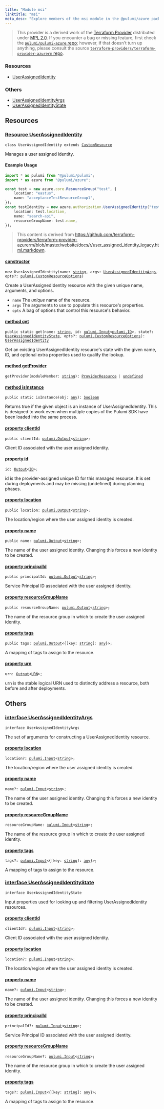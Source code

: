 ```yaml
---
title: "Module msi"
linktitle: "msi"
meta_desc: "Explore members of the msi module in the @pulumi/azure package."
---
```


<!-- WARNING: this page was generated by a tool. Do not edit it by hand. -->
<!-- To change it, please see https://github.com/pulumi/docs/tree/master/tools/tscdocgen. -->


> This provider is a derived work of the [Terraform Provider](https://github.com/terraform-providers/terraform-provider-azurerm)
> distributed under [MPL 2.0](https://www.mozilla.org/en-US/MPL/2.0/). If you encounter a bug or missing feature,
> first check the [`pulumi/pulumi-azure` repo](https://github.com/pulumi/pulumi-azure/issues); however, if that doesn't turn up anything,
> please consult the source [`terraform-providers/terraform-provider-azurerm` repo](https://github.com/terraform-providers/terraform-provider-azurerm/issues).





<h3>Resources</h3>
<ul class="api">
    <li><a href="#UserAssignedIdentity"><span class="symbol resource"></span>UserAssignedIdentity</a></li>
</ul>


<h3>Others</h3>
<ul class="api">
    <li><a href="#UserAssignedIdentityArgs"><span class="symbol api"></span>UserAssignedIdentityArgs</a></li>
    <li><a href="#UserAssignedIdentityState"><span class="symbol api"></span>UserAssignedIdentityState</a></li>
</ul>


<h2 id="resources">Resources</h2>
<h3 class="pdoc-module-header" id="UserAssignedIdentity" data-link-title="UserAssignedIdentity">
    <a href="https://github.com/pulumi/pulumi-azure/blob/780519586a137ef6221cfbc89345513e8159cfa2/sdk/nodejs/msi/userAssignedIdentity.ts#L29">
        Resource <strong>UserAssignedIdentity</strong>
    </a>
</h3>

<pre class="highlight"><code><span class='kr'>class</span> <span class='nx'>UserAssignedIdentity</span> <span class='kr'>extends</span> <a href='/docs/reference/pkg/nodejs/pulumi/pulumi/#CustomResource'>CustomResource</a></code></pre>

Manages a user assigned identity.

#### Example Usage

```typescript
import * as pulumi from "@pulumi/pulumi";
import * as azure from "@pulumi/azure";

const test = new azure.core.ResourceGroup("test", {
    location: "eastus",
    name: "acceptanceTestResourceGroup1",
});
const testIdentity = new azure.authorization.UserAssignedIdentity("testIdentity", {
    location: test.location,
    name: "search-api",
    resourceGroupName: test.name,
});
```

> This content is derived from https://github.com/terraform-providers/terraform-provider-azurerm/blob/master/website/docs/r/user_assigned_identity_legacy.html.markdown.

<h4 class="pdoc-member-header" id="UserAssignedIdentity-constructor">
<a class="pdoc-child-name" href="https://github.com/pulumi/pulumi-azure/blob/780519586a137ef6221cfbc89345513e8159cfa2/sdk/nodejs/msi/userAssignedIdentity.ts#L82"> <b>constructor</b></a>
</h4>


<pre class="highlight"><code><span class='kd'></span><span class='kd'>new</span> UserAssignedIdentity(name: <span class='kd'><a href='https://developer.mozilla.org/en-US/docs/Web/JavaScript/Reference/Global_Objects/String'>string</a></span>, args: <a href='#UserAssignedIdentityArgs'>UserAssignedIdentityArgs</a>, opts?: <a href='/docs/reference/pkg/nodejs/pulumi/pulumi/#CustomResourceOptions'>pulumi.CustomResourceOptions</a>)</code></pre>


Create a UserAssignedIdentity resource with the given unique name, arguments, and options.

* `name` The _unique_ name of the resource.
* `args` The arguments to use to populate this resource&#39;s properties.
* `opts` A bag of options that control this resource&#39;s behavior.

<h4 class="pdoc-member-header" id="UserAssignedIdentity-get">
<a class="pdoc-child-name" href="https://github.com/pulumi/pulumi-azure/blob/780519586a137ef6221cfbc89345513e8159cfa2/sdk/nodejs/msi/userAssignedIdentity.ts#L38">method <b>get</b></a>
</h4>


<pre class="highlight"><code><span class='kd'>public static </span>get(name: <span class='kd'><a href='https://developer.mozilla.org/en-US/docs/Web/JavaScript/Reference/Global_Objects/String'>string</a></span>, id: <a href='/docs/reference/pkg/nodejs/pulumi/pulumi/#Input'>pulumi.Input</a>&lt;<a href='/docs/reference/pkg/nodejs/pulumi/pulumi/#ID'>pulumi.ID</a>&gt;, state?: <a href='#UserAssignedIdentityState'>UserAssignedIdentityState</a>, opts?: <a href='/docs/reference/pkg/nodejs/pulumi/pulumi/#CustomResourceOptions'>pulumi.CustomResourceOptions</a>): <a href='#UserAssignedIdentity'>UserAssignedIdentity</a></code></pre>


Get an existing UserAssignedIdentity resource's state with the given name, ID, and optional extra
properties used to qualify the lookup.

<h4 class="pdoc-member-header" id="UserAssignedIdentity-getProvider">
<a class="pdoc-child-name" href="https://github.com/pulumi/pulumi-azure/blob/780519586a137ef6221cfbc89345513e8159cfa2/sdk/nodejs/msi/userAssignedIdentity.ts#L29">method <b>getProvider</b></a>
</h4>


<pre class="highlight"><code><span class='kd'></span>getProvider(moduleMember: <span class='kd'><a href='https://developer.mozilla.org/en-US/docs/Web/JavaScript/Reference/Global_Objects/String'>string</a></span>): <a href='/docs/reference/pkg/nodejs/pulumi/pulumi/#ProviderResource'>ProviderResource</a> | <span class='kd'><a href='https://developer.mozilla.org/en-US/docs/Web/JavaScript/Reference/Global_Objects/undefined'>undefined</a></span></code></pre>

<h4 class="pdoc-member-header" id="UserAssignedIdentity-isInstance">
<a class="pdoc-child-name" href="https://github.com/pulumi/pulumi-azure/blob/780519586a137ef6221cfbc89345513e8159cfa2/sdk/nodejs/msi/userAssignedIdentity.ts#L49">method <b>isInstance</b></a>
</h4>


<pre class="highlight"><code><span class='kd'>public static </span>isInstance(obj: <span class='kd'><a href='https://www.typescriptlang.org/docs/handbook/basic-types.html#any'>any</a></span>): <span class='kd'><a href='https://developer.mozilla.org/en-US/docs/Web/JavaScript/Reference/Global_Objects/Boolean'>boolean</a></span></code></pre>


Returns true if the given object is an instance of UserAssignedIdentity.  This is designed to work even
when multiple copies of the Pulumi SDK have been loaded into the same process.

<h4 class="pdoc-member-header" id="UserAssignedIdentity-clientId">
<a class="pdoc-child-name" href="https://github.com/pulumi/pulumi-azure/blob/780519586a137ef6221cfbc89345513e8159cfa2/sdk/nodejs/msi/userAssignedIdentity.ts#L59">property <b>clientId</b></a>
</h4>

<pre class="highlight"><code><span class='kd'>public </span>clientId: <a href='/docs/reference/pkg/nodejs/pulumi/pulumi/#Output'>pulumi.Output</a>&lt;<span class='kd'><a href='https://developer.mozilla.org/en-US/docs/Web/JavaScript/Reference/Global_Objects/String'>string</a></span>&gt;;</code></pre>

Client ID associated with the user assigned identity.

<h4 class="pdoc-member-header" id="UserAssignedIdentity-id">
<a class="pdoc-child-name" href="https://github.com/pulumi/pulumi-azure/blob/780519586a137ef6221cfbc89345513e8159cfa2/sdk/nodejs/msi/userAssignedIdentity.ts#L29">property <b>id</b></a>
</h4>

<pre class="highlight"><code><span class='kd'></span>id: <a href='/docs/reference/pkg/nodejs/pulumi/pulumi/#Output'>Output</a>&lt;<a href='/docs/reference/pkg/nodejs/pulumi/pulumi/#ID'>ID</a>&gt;;</code></pre>

id is the provider-assigned unique ID for this managed resource.  It is set during
deployments and may be missing (undefined) during planning phases.

<h4 class="pdoc-member-header" id="UserAssignedIdentity-location">
<a class="pdoc-child-name" href="https://github.com/pulumi/pulumi-azure/blob/780519586a137ef6221cfbc89345513e8159cfa2/sdk/nodejs/msi/userAssignedIdentity.ts#L64">property <b>location</b></a>
</h4>

<pre class="highlight"><code><span class='kd'>public </span>location: <a href='/docs/reference/pkg/nodejs/pulumi/pulumi/#Output'>pulumi.Output</a>&lt;<span class='kd'><a href='https://developer.mozilla.org/en-US/docs/Web/JavaScript/Reference/Global_Objects/String'>string</a></span>&gt;;</code></pre>

The location/region where the user assigned identity is
created.

<h4 class="pdoc-member-header" id="UserAssignedIdentity-name">
<a class="pdoc-child-name" href="https://github.com/pulumi/pulumi-azure/blob/780519586a137ef6221cfbc89345513e8159cfa2/sdk/nodejs/msi/userAssignedIdentity.ts#L69">property <b>name</b></a>
</h4>

<pre class="highlight"><code><span class='kd'>public </span>name: <a href='/docs/reference/pkg/nodejs/pulumi/pulumi/#Output'>pulumi.Output</a>&lt;<span class='kd'><a href='https://developer.mozilla.org/en-US/docs/Web/JavaScript/Reference/Global_Objects/String'>string</a></span>&gt;;</code></pre>

The name of the user assigned identity. Changing this forces a
new identity to be created.

<h4 class="pdoc-member-header" id="UserAssignedIdentity-principalId">
<a class="pdoc-child-name" href="https://github.com/pulumi/pulumi-azure/blob/780519586a137ef6221cfbc89345513e8159cfa2/sdk/nodejs/msi/userAssignedIdentity.ts#L73">property <b>principalId</b></a>
</h4>

<pre class="highlight"><code><span class='kd'>public </span>principalId: <a href='/docs/reference/pkg/nodejs/pulumi/pulumi/#Output'>pulumi.Output</a>&lt;<span class='kd'><a href='https://developer.mozilla.org/en-US/docs/Web/JavaScript/Reference/Global_Objects/String'>string</a></span>&gt;;</code></pre>

Service Principal ID associated with the user assigned identity.

<h4 class="pdoc-member-header" id="UserAssignedIdentity-resourceGroupName">
<a class="pdoc-child-name" href="https://github.com/pulumi/pulumi-azure/blob/780519586a137ef6221cfbc89345513e8159cfa2/sdk/nodejs/msi/userAssignedIdentity.ts#L78">property <b>resourceGroupName</b></a>
</h4>

<pre class="highlight"><code><span class='kd'>public </span>resourceGroupName: <a href='/docs/reference/pkg/nodejs/pulumi/pulumi/#Output'>pulumi.Output</a>&lt;<span class='kd'><a href='https://developer.mozilla.org/en-US/docs/Web/JavaScript/Reference/Global_Objects/String'>string</a></span>&gt;;</code></pre>

The name of the resource group in which to
create the user assigned identity.

<h4 class="pdoc-member-header" id="UserAssignedIdentity-tags">
<a class="pdoc-child-name" href="https://github.com/pulumi/pulumi-azure/blob/780519586a137ef6221cfbc89345513e8159cfa2/sdk/nodejs/msi/userAssignedIdentity.ts#L82">property <b>tags</b></a>
</h4>

<pre class="highlight"><code><span class='kd'>public </span>tags: <a href='/docs/reference/pkg/nodejs/pulumi/pulumi/#Output'>pulumi.Output</a>&lt;{[key: <span class='kd'><a href='https://developer.mozilla.org/en-US/docs/Web/JavaScript/Reference/Global_Objects/String'>string</a></span>]: <span class='kd'><a href='https://www.typescriptlang.org/docs/handbook/basic-types.html#any'>any</a></span>}&gt;;</code></pre>

A mapping of tags to assign to the resource.

<h4 class="pdoc-member-header" id="UserAssignedIdentity-urn">
<a class="pdoc-child-name" href="https://github.com/pulumi/pulumi-azure/blob/780519586a137ef6221cfbc89345513e8159cfa2/sdk/nodejs/msi/userAssignedIdentity.ts#L29">property <b>urn</b></a>
</h4>

<pre class="highlight"><code><span class='kd'></span>urn: <a href='/docs/reference/pkg/nodejs/pulumi/pulumi/#Output'>Output</a>&lt;<a href='/docs/reference/pkg/nodejs/pulumi/pulumi/#URN'>URN</a>&gt;;</code></pre>

urn is the stable logical URN used to distinctly address a resource, both before and after
deployments.



<h2 id="apis">Others</h2>
<h3 class="pdoc-module-header" id="UserAssignedIdentityArgs" data-link-title="UserAssignedIdentityArgs">
    <a href="https://github.com/pulumi/pulumi-azure/blob/780519586a137ef6221cfbc89345513e8159cfa2/sdk/nodejs/msi/userAssignedIdentity.ts#L161">
        interface <strong>UserAssignedIdentityArgs</strong>
    </a>
</h3>

<pre class="highlight"><code><span class='kr'>interface</span> <span class='nx'>UserAssignedIdentityArgs</span></code></pre>

The set of arguments for constructing a UserAssignedIdentity resource.

<h4 class="pdoc-member-header" id="UserAssignedIdentityArgs-location">
<a class="pdoc-child-name" href="https://github.com/pulumi/pulumi-azure/blob/780519586a137ef6221cfbc89345513e8159cfa2/sdk/nodejs/msi/userAssignedIdentity.ts#L166">property <b>location</b></a>
</h4>

<pre class="highlight"><code><span class='kd'></span>location?: <a href='/docs/reference/pkg/nodejs/pulumi/pulumi/#Input'>pulumi.Input</a>&lt;<span class='kd'><a href='https://developer.mozilla.org/en-US/docs/Web/JavaScript/Reference/Global_Objects/String'>string</a></span>&gt;;</code></pre>

The location/region where the user assigned identity is
created.

<h4 class="pdoc-member-header" id="UserAssignedIdentityArgs-name">
<a class="pdoc-child-name" href="https://github.com/pulumi/pulumi-azure/blob/780519586a137ef6221cfbc89345513e8159cfa2/sdk/nodejs/msi/userAssignedIdentity.ts#L171">property <b>name</b></a>
</h4>

<pre class="highlight"><code><span class='kd'></span>name?: <a href='/docs/reference/pkg/nodejs/pulumi/pulumi/#Input'>pulumi.Input</a>&lt;<span class='kd'><a href='https://developer.mozilla.org/en-US/docs/Web/JavaScript/Reference/Global_Objects/String'>string</a></span>&gt;;</code></pre>

The name of the user assigned identity. Changing this forces a
new identity to be created.

<h4 class="pdoc-member-header" id="UserAssignedIdentityArgs-resourceGroupName">
<a class="pdoc-child-name" href="https://github.com/pulumi/pulumi-azure/blob/780519586a137ef6221cfbc89345513e8159cfa2/sdk/nodejs/msi/userAssignedIdentity.ts#L176">property <b>resourceGroupName</b></a>
</h4>

<pre class="highlight"><code><span class='kd'></span>resourceGroupName: <a href='/docs/reference/pkg/nodejs/pulumi/pulumi/#Input'>pulumi.Input</a>&lt;<span class='kd'><a href='https://developer.mozilla.org/en-US/docs/Web/JavaScript/Reference/Global_Objects/String'>string</a></span>&gt;;</code></pre>

The name of the resource group in which to
create the user assigned identity.

<h4 class="pdoc-member-header" id="UserAssignedIdentityArgs-tags">
<a class="pdoc-child-name" href="https://github.com/pulumi/pulumi-azure/blob/780519586a137ef6221cfbc89345513e8159cfa2/sdk/nodejs/msi/userAssignedIdentity.ts#L180">property <b>tags</b></a>
</h4>

<pre class="highlight"><code><span class='kd'></span>tags?: <a href='/docs/reference/pkg/nodejs/pulumi/pulumi/#Input'>pulumi.Input</a>&lt;{[key: <span class='kd'><a href='https://developer.mozilla.org/en-US/docs/Web/JavaScript/Reference/Global_Objects/String'>string</a></span>]: <span class='kd'><a href='https://www.typescriptlang.org/docs/handbook/basic-types.html#any'>any</a></span>}&gt;;</code></pre>

A mapping of tags to assign to the resource.

<h3 class="pdoc-module-header" id="UserAssignedIdentityState" data-link-title="UserAssignedIdentityState">
    <a href="https://github.com/pulumi/pulumi-azure/blob/780519586a137ef6221cfbc89345513e8159cfa2/sdk/nodejs/msi/userAssignedIdentity.ts#L128">
        interface <strong>UserAssignedIdentityState</strong>
    </a>
</h3>

<pre class="highlight"><code><span class='kr'>interface</span> <span class='nx'>UserAssignedIdentityState</span></code></pre>

Input properties used for looking up and filtering UserAssignedIdentity resources.

<h4 class="pdoc-member-header" id="UserAssignedIdentityState-clientId">
<a class="pdoc-child-name" href="https://github.com/pulumi/pulumi-azure/blob/780519586a137ef6221cfbc89345513e8159cfa2/sdk/nodejs/msi/userAssignedIdentity.ts#L132">property <b>clientId</b></a>
</h4>

<pre class="highlight"><code><span class='kd'></span>clientId?: <a href='/docs/reference/pkg/nodejs/pulumi/pulumi/#Input'>pulumi.Input</a>&lt;<span class='kd'><a href='https://developer.mozilla.org/en-US/docs/Web/JavaScript/Reference/Global_Objects/String'>string</a></span>&gt;;</code></pre>

Client ID associated with the user assigned identity.

<h4 class="pdoc-member-header" id="UserAssignedIdentityState-location">
<a class="pdoc-child-name" href="https://github.com/pulumi/pulumi-azure/blob/780519586a137ef6221cfbc89345513e8159cfa2/sdk/nodejs/msi/userAssignedIdentity.ts#L137">property <b>location</b></a>
</h4>

<pre class="highlight"><code><span class='kd'></span>location?: <a href='/docs/reference/pkg/nodejs/pulumi/pulumi/#Input'>pulumi.Input</a>&lt;<span class='kd'><a href='https://developer.mozilla.org/en-US/docs/Web/JavaScript/Reference/Global_Objects/String'>string</a></span>&gt;;</code></pre>

The location/region where the user assigned identity is
created.

<h4 class="pdoc-member-header" id="UserAssignedIdentityState-name">
<a class="pdoc-child-name" href="https://github.com/pulumi/pulumi-azure/blob/780519586a137ef6221cfbc89345513e8159cfa2/sdk/nodejs/msi/userAssignedIdentity.ts#L142">property <b>name</b></a>
</h4>

<pre class="highlight"><code><span class='kd'></span>name?: <a href='/docs/reference/pkg/nodejs/pulumi/pulumi/#Input'>pulumi.Input</a>&lt;<span class='kd'><a href='https://developer.mozilla.org/en-US/docs/Web/JavaScript/Reference/Global_Objects/String'>string</a></span>&gt;;</code></pre>

The name of the user assigned identity. Changing this forces a
new identity to be created.

<h4 class="pdoc-member-header" id="UserAssignedIdentityState-principalId">
<a class="pdoc-child-name" href="https://github.com/pulumi/pulumi-azure/blob/780519586a137ef6221cfbc89345513e8159cfa2/sdk/nodejs/msi/userAssignedIdentity.ts#L146">property <b>principalId</b></a>
</h4>

<pre class="highlight"><code><span class='kd'></span>principalId?: <a href='/docs/reference/pkg/nodejs/pulumi/pulumi/#Input'>pulumi.Input</a>&lt;<span class='kd'><a href='https://developer.mozilla.org/en-US/docs/Web/JavaScript/Reference/Global_Objects/String'>string</a></span>&gt;;</code></pre>

Service Principal ID associated with the user assigned identity.

<h4 class="pdoc-member-header" id="UserAssignedIdentityState-resourceGroupName">
<a class="pdoc-child-name" href="https://github.com/pulumi/pulumi-azure/blob/780519586a137ef6221cfbc89345513e8159cfa2/sdk/nodejs/msi/userAssignedIdentity.ts#L151">property <b>resourceGroupName</b></a>
</h4>

<pre class="highlight"><code><span class='kd'></span>resourceGroupName?: <a href='/docs/reference/pkg/nodejs/pulumi/pulumi/#Input'>pulumi.Input</a>&lt;<span class='kd'><a href='https://developer.mozilla.org/en-US/docs/Web/JavaScript/Reference/Global_Objects/String'>string</a></span>&gt;;</code></pre>

The name of the resource group in which to
create the user assigned identity.

<h4 class="pdoc-member-header" id="UserAssignedIdentityState-tags">
<a class="pdoc-child-name" href="https://github.com/pulumi/pulumi-azure/blob/780519586a137ef6221cfbc89345513e8159cfa2/sdk/nodejs/msi/userAssignedIdentity.ts#L155">property <b>tags</b></a>
</h4>

<pre class="highlight"><code><span class='kd'></span>tags?: <a href='/docs/reference/pkg/nodejs/pulumi/pulumi/#Input'>pulumi.Input</a>&lt;{[key: <span class='kd'><a href='https://developer.mozilla.org/en-US/docs/Web/JavaScript/Reference/Global_Objects/String'>string</a></span>]: <span class='kd'><a href='https://www.typescriptlang.org/docs/handbook/basic-types.html#any'>any</a></span>}&gt;;</code></pre>

A mapping of tags to assign to the resource.

